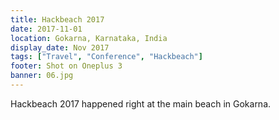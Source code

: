 ```yaml
---
title: Hackbeach 2017
date: 2017-11-01
location: Gokarna, Karnataka, India
display_date: Nov 2017
tags: ["Travel", "Conference", "Hackbeach"]
footer: Shot on Oneplus 3
banner: 06.jpg
---
```

Hackbeach 2017 happened right at the main beach in Gokarna.

<!--more-->
